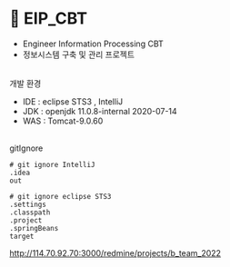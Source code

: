 # 📌 EIP_CBT
- Engineer Information Processing CBT
- 정보시스템 구축 및 관리 프로젝트

<br>
개발 환경

- IDE : eclipse STS3 , IntelliJ
- JDK : openjdk 11.0.8-internal 2020-07-14
- WAS : Tomcat-9.0.60

<br>
gitIgnore

```
# git ignore IntelliJ
.idea
out

# git ignore eclipse STS3
.settings
.classpath
.project
.springBeans
target
```

http://114.70.92.70:3000/redmine/projects/b_team_2022

